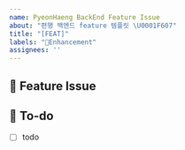 ```yaml
---
name: PyeonHaeng BackEnd Feature Issue
about: "편행 백엔드 feature 템플릿 \U0001F607"
title: "[FEAT]"
labels: "🌳Enhancement"
assignees: ''
---
```


## 📌  Feature Issue

<!-- 구현할 기능에 대해 설명해주세요. -->

## 📝  To-do

<!-- 해야 할 일들을 적어주세요. -->
- [ ] todo
